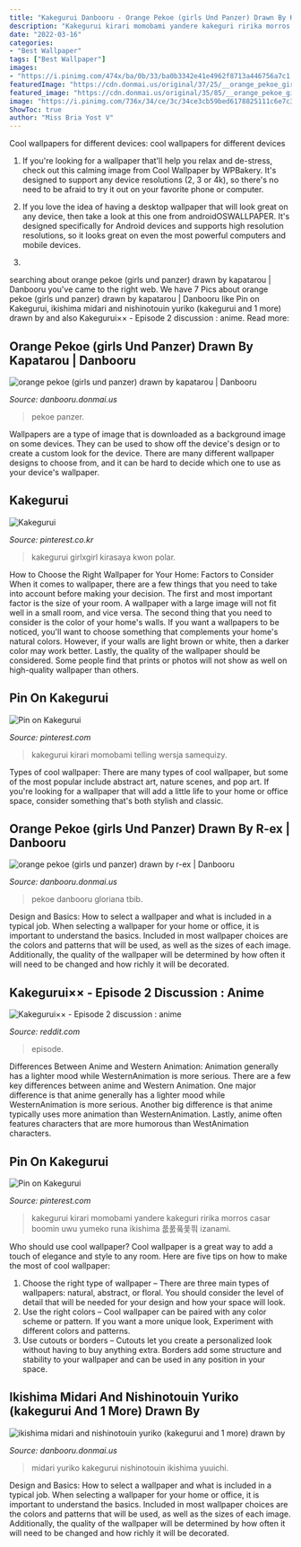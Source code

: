 ```yaml
---
title: "Kakegurui Danbooru - Orange Pekoe (girls Und Panzer) Drawn By Kapatarou"
description: "Kakegurui kirari momobami yandere kakeguri ririka morros casar boomin uwu yumeko runa ikishima 풊풄풐풏풔 izanami"
date: "2022-03-16"
categories:
- "Best Wallpaper"
tags: ["Best Wallpaper"]
images:
- "https://i.pinimg.com/474x/ba/0b/33/ba0b3342e41e4962f8713a446756a7c1.jpg"
featuredImage: "https://cdn.donmai.us/original/37/25/__orange_pekoe_girls_und_panzer_drawn_by_kapatarou__37253a2c4f826c8882a0320ac3240f21.png?download=1"
featured_image: "https://cdn.donmai.us/original/35/85/__orange_pekoe_girls_und_panzer_drawn_by_r_ex__35852018ecd27e06bc1614bb2d5aca2a.jpg"
image: "https://i.pinimg.com/736x/34/ce/3c/34ce3cb59bed6178825111c6e7c38fc8.jpg"
ShowToc: true
author: "Miss Bria Yost V"
---
```



Cool wallpapers for different devices:
cool wallpapers for different devices 

1. If you're looking for a wallpaper that'll help you relax and de-stress, check out this calming image from Cool Wallpaper by WPBakery. It's designed to support any device resolutions (2, 3 or 4k), so there's no need to be afraid to try it out on your favorite phone or computer.

2. If you love the idea of having a desktop wallpaper that will look great on any device, then take a look at this one from androidOSWALLPAPER. It's designed specifically for Android devices and supports high resolution resolutions, so it looks great on even the most powerful computers and mobile devices.

3.

	

		
searching about orange pekoe (girls und panzer) drawn by kapatarou | Danbooru you've came to the right web. We have 7 Pics about orange pekoe (girls und panzer) drawn by kapatarou | Danbooru like Pin on Kakegurui, ikishima midari and nishinotouin yuriko (kakegurui and 1 more) drawn by and also Kakegurui×× - Episode 2 discussion : anime. Read more:
		
    
## Orange Pekoe (girls Und Panzer) Drawn By Kapatarou | Danbooru

<img loading=lazy src="https://cdn.donmai.us/original/37/25/__orange_pekoe_girls_und_panzer_drawn_by_kapatarou__37253a2c4f826c8882a0320ac3240f21.png?download=1" onerror="this.onerror=null;this.src='https://tse3.mm.bing.net/th?id=OIP.NyU6LE-CbIiCoDIKwyQPIQHaKd&amp;pid=15.1';" alt="orange pekoe (girls und panzer) drawn by kapatarou | Danbooru">

_Source: danbooru.donmai.us_

>pekoe panzer. 

	

Wallpapers are a type of image that is downloaded as a background image on some devices. They can be used to show off the device's design or to create a custom look for the device. There are many different wallpaper designs to choose from, and it can be hard to decide which one to use as your device's wallpaper.

    
## Kakegurui

<img loading=lazy src="https://i.pinimg.com/474x/ba/0b/33/ba0b3342e41e4962f8713a446756a7c1.jpg" onerror="this.onerror=null;this.src='https://tse2.mm.bing.net/th?id=OIP.K-nmXq_KEQ21YdnooSTD4gAAAA&amp;pid=15.1';" alt="Kakegurui">

_Source: pinterest.co.kr_

>kakegurui girlxgirl kirasaya kwon polar. 

	

How to Choose the Right Wallpaper for Your Home: Factors to Consider
When it comes to wallpaper, there are a few things that you need to take into account before making your decision. The first and most important factor is the size of your room. A wallpaper with a large image will not fit well in a small room, and vice versa. 
The second thing that you need to consider is the color of your home's walls. If you want a wallpapers to be noticed, you'll want to choose something that complements your home's natural colors. However, if your walls are light brown or white, then a darker color may work better. 
Lastly, the quality of the wallpaper should be considered. Some people find that prints or photos will not show as well on high-quality wallpaper than others.

    
## Pin On Kakegurui

<img loading=lazy src="https://i.pinimg.com/736x/34/ce/3c/34ce3cb59bed6178825111c6e7c38fc8.jpg" onerror="this.onerror=null;this.src='https://tse3.mm.bing.net/th?id=OIP.UAU0lT8eRHpAj2caxkjh8QHaFG&amp;pid=15.1';" alt="Pin on Kakegurui">

_Source: pinterest.com_

>kakegurui kirari momobami telling wersja samequizy. 

	

Types of cool wallpaper:
There are many types of cool wallpaper, but some of the most popular include abstract art, nature scenes, and pop art. If you're looking for a wallpaper that will add a little life to your home or office space, consider something that's both stylish and classic.

    
## Orange Pekoe (girls Und Panzer) Drawn By R-ex | Danbooru

<img loading=lazy src="https://cdn.donmai.us/original/35/85/__orange_pekoe_girls_und_panzer_drawn_by_r_ex__35852018ecd27e06bc1614bb2d5aca2a.jpg" onerror="this.onerror=null;this.src='https://tse3.mm.bing.net/th?id=OIP.NYUgGOzSfga8FhS7LVrKKgHaJ4&amp;pid=15.1';" alt="orange pekoe (girls und panzer) drawn by r-ex | Danbooru">

_Source: danbooru.donmai.us_

>pekoe danbooru gloriana tbib. 

	

Design and Basics: How to select a wallpaper and what is included in a typical job.
When selecting a wallpaper for your home or office, it is important to understand the basics. Included in most wallpaper choices are the colors and patterns that will be used, as well as the sizes of each image. Additionally, the quality of the wallpaper will be determined by how often it will need to be changed and how richly it will be decorated.

    
## Kakegurui×× - Episode 2 Discussion : Anime

<img loading=lazy src="https://i.pinimg.com/originals/a6/a4/85/a6a4858148d6f06c870c5cac7b7f2ef3.jpg" onerror="this.onerror=null;this.src='https://tse1.mm.bing.net/th?id=OIP.TODlfHqJUjUBCm7X5DBl4gHaFq&amp;pid=15.1';" alt="Kakegurui×× - Episode 2 discussion : anime">

_Source: reddit.com_

>episode. 

	

Differences Between Anime and Western Animation: Animation generally has a lighter mood while WesternAnimation is more serious.
There are a few key differences between anime and Western Animation. One major difference is that anime generally has a lighter mood while WesternAnimation is more serious. Another big difference is that anime typically uses more animation than WesternAnimation. Lastly, anime often features characters that are more humorous than WestAnimation characters.

    
## Pin On Kakegurui

<img loading=lazy src="https://i.pinimg.com/736x/b8/d8/01/b8d8015b5a4f546040dc174aca9e41ed.jpg" onerror="this.onerror=null;this.src='https://tse2.mm.bing.net/th?id=OIP.wJhnkApUuHmUHpO0ljrbQgHaHa&amp;pid=15.1';" alt="Pin on Kakegurui">

_Source: pinterest.com_

>kakegurui kirari momobami yandere kakeguri ririka morros casar boomin uwu yumeko runa ikishima 풊풄풐풏풔 izanami. 

	

Who should use cool wallpaper?
Cool wallpaper is a great way to add a touch of elegance and style to any room. Here are five tips on how to make the most of cool wallpaper: 
1) Choose the right type of wallpaper – There are three main types of wallpapers: natural, abstract, or floral. You should consider the level of detail that will be needed for your design and how your space will look. 
2) Use the right colors – Cool wallpaper can be paired with any color scheme or pattern. If you want a more unique look, Experiment with different colors and patterns. 
3) Use cutouts or borders – Cutouts let you create a personalized look without having to buy anything extra. Borders add some structure and stability to your wallpaper and can be used in any position in your space.

    
## Ikishima Midari And Nishinotouin Yuriko (kakegurui And 1 More) Drawn By

<img loading=lazy src="https://cdn.donmai.us/original/92/36/9236d70ff0a39b2beeafc5727dc0de2e.jpg" onerror="this.onerror=null;this.src='https://tse2.mm.bing.net/th?id=OIP.kjbXD_Cjmyvur8VyfcDeLgHaKp&amp;pid=15.1';" alt="ikishima midari and nishinotouin yuriko (kakegurui and 1 more) drawn by">

_Source: danbooru.donmai.us_

>midari yuriko kakegurui nishinotouin ikishima yuuichi. 

	

Design and Basics: How to select a wallpaper and what is included in a typical job.
When selecting a wallpaper for your home or office, it is important to understand the basics. Included in most wallpaper choices are the colors and patterns that will be used, as well as the sizes of each image. Additionally, the quality of the wallpaper will be determined by how often it will need to be changed and how richly it will be decorated.

